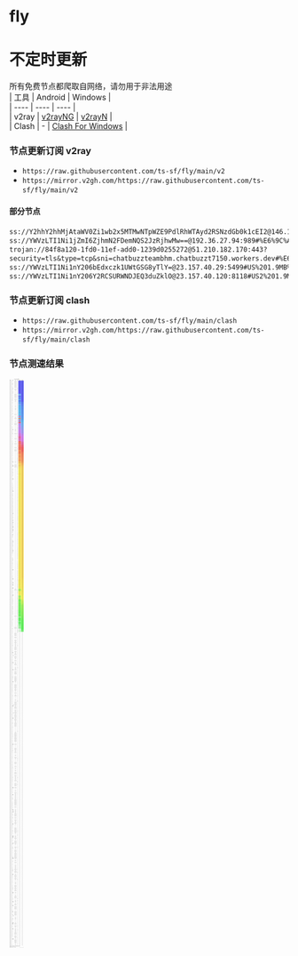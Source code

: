 # fly
# 不定时更新
所有免费节点都爬取自网络，请勿用于非法用途  
|  工具  | Android  | Windows  |  
|  ----  | ----   | ----  |  
| v2ray  | [v2rayNG](https://github.com/2dust/v2rayNG/releases) | [v2rayN](https://github.com/2dust/v2rayN/releases) |  
| Clash  | - | [Clash For Windows](https://github.com/2dust/clashN/releases) | 
  
### 节点更新订阅  v2ray
- `https://raw.githubusercontent.com/ts-sf/fly/main/v2`  
- `https://mirror.v2gh.com/https://raw.githubusercontent.com/ts-sf/fly/main/v2`  

#### 部分节点  
``` 
ss://Y2hhY2hhMjAtaWV0Zi1wb2x5MTMwNTpWZE9PdlRhWTAyd2RSNzdGb0k1cEI2@146.19.233.101:29682#%F0%9F%87%AB%F0%9F%87%B7FR%E6%B3%95%E5%9B%BD%20122.2KB%2Fs
ss://YWVzLTI1Ni1jZmI6ZjhmN2FDemNQS2JzRjhwMw==@192.36.27.94:989#%E6%9C%AA%E7%9F%A52%2045.3KB%2Fs
trojan://84f8a120-1fd0-11ef-add0-1239d0255272@51.210.182.170:443?security=tls&type=tcp&sni=chatbuzzteambhm.chatbuzzt7150.workers.dev#%E6%9C%AA%E7%9F%A53
ss://YWVzLTI1Ni1nY206bEdxczk1UWtGSG8yTlY=@23.157.40.29:5499#US%201.9MB%2Fs
ss://YWVzLTI1Ni1nY206Y2RCSURWNDJEQ3duZklO@23.157.40.120:8118#US2%201.9MB%2Fs
```
### 节点更新订阅  clash
- `https://raw.githubusercontent.com/ts-sf/fly/main/clash`  
- `https://mirror.v2gh.com/https://raw.githubusercontent.com/ts-sf/fly/main/clash`  

### 节点测速结果
![image](traffic.png)
